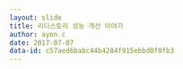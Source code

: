```yaml
---
layout: slide
title: 리디스토리 성능 개선 이야기
author: ayon.c
date: 2017-07-07
data-id: c57aed6babc44b4284f915ebbd0f0fb3
---
```

